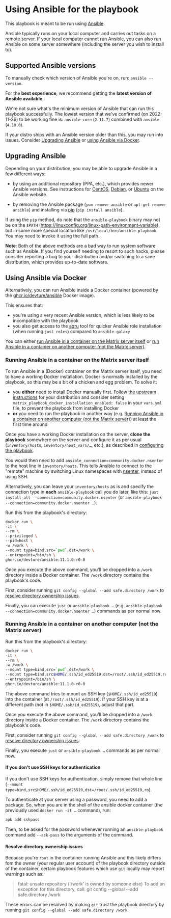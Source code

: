 <!--
SPDX-FileCopyrightText: 2019 - 2025 Slavi Pantaleev
SPDX-FileCopyrightText: 2020 Hanno J. Gödecke
SPDX-FileCopyrightText: 2020 Aaron Raimist
SPDX-FileCopyrightText: 2022 Kai Biebel
SPDX-FileCopyrightText: 2024 - 2025 Suguru Hirahara

SPDX-License-Identifier: AGPL-3.0-or-later
-->

# Using Ansible for the playbook

This playbook is meant to be run using [Ansible](https://www.ansible.com/).

Ansible typically runs on your local computer and carries out tasks on a remote server. If your local computer cannot run Ansible, you can also run Ansible on some server somewhere (including the server you wish to install to).

## Supported Ansible versions

To manually check which version of Ansible you're on, run: `ansible --version`.

For the **best experience**, we recommend getting the **latest version of Ansible available**.

We're not sure what's the minimum version of Ansible that can run this playbook successfully. The lowest version that we've confirmed (on 2022-11-26) to be working fine is: `ansible-core` (`2.11.7`) combined with `ansible` (`4.10.0`).

If your distro ships with an Ansible version older than this, you may run into issues. Consider [Upgrading Ansible](#upgrading-ansible) or [using Ansible via Docker](#using-ansible-via-docker).

## Upgrading Ansible

Depending on your distribution, you may be able to upgrade Ansible in a few different ways:

- by using an additional repository (PPA, etc.), which provides newer Ansible versions. See instructions for [CentOS](https://docs.ansible.com/ansible/latest/installation_guide/intro_installation.html#installing-ansible-on-rhel-centos-or-fedora), [Debian](https://docs.ansible.com/ansible/latest/installation_guide/intro_installation.html#installing-ansible-on-debian), or [Ubuntu](https://docs.ansible.com/ansible/latest/installation_guide/intro_installation.html#installing-ansible-on-ubuntu) on the Ansible website.

- by removing the Ansible package (`yum remove ansible` or `apt-get remove ansible`) and installing via [pip](https://pip.pypa.io/en/stable/installation/) (`pip install ansible`).

If using the `pip` method, do note that the `ansible-playbook` binary may not be on the `$PATH` (https://linuxconfig.org/linux-path-environment-variable), but in some more special location like `/usr/local/bin/ansible-playbook`. You may need to invoke it using the full path.

**Note**: Both of the above methods are a bad way to run system software such as Ansible. If you find yourself needing to resort to such hacks, please consider reporting a bug to your distribution and/or switching to a sane distribution, which provides up-to-date software.

## Using Ansible via Docker

Alternatively, you can run Ansible inside a Docker container (powered by the [ghcr.io/devture/ansible](https://github.com/devture/docker-ansible/pkgs/container/ansible) Docker image).

This ensures that:

- you're using a very recent Ansible version, which is less likely to be incompatible with the playbook
- you also get access to the [agru](https://github.com/etkecc/agru) tool for quicker Ansible role installation (when running `just roles`) compared to `ansible-galaxy`

You can either [run Ansible in a container on the Matrix server itself](#running-ansible-in-a-container-on-the-matrix-server-itself) or [run Ansible in a container on another computer (not the Matrix server)](#running-ansible-in-a-container-on-another-computer-not-the-matrix-server).

### Running Ansible in a container on the Matrix server itself

To run Ansible in a (Docker) container on the Matrix server itself, you need to have a working Docker installation. Docker is normally installed by the playbook, so this may be a bit of a chicken and egg problem. To solve it:

- you **either** need to install Docker manually first. Follow [the upstream instructions](https://docs.docker.com/engine/install/) for your distribution and consider setting `matrix_playbook_docker_installation_enabled: false` in your `vars.yml` file, to prevent the playbook from installing Docker
- **or** you need to run the playbook in another way (e.g. [Running Ansible in a container on another computer (not the Matrix server)](#running-ansible-in-a-container-on-another-computer-not-the-matrix-server)) at least the first time around

Once you have a working Docker installation on the server, **clone the playbook** somewhere on the server and configure it as per usual (`inventory/hosts`, `inventory/host_vars/…`, etc.), as described in [configuring the playbook](configuring-playbook.md).

You would then need to add `ansible_connection=community.docker.nsenter` to the host line in `inventory/hosts`. This tells Ansible to connect to the "remote" machine by switching Linux namespaces with [nsenter](https://man7.org/linux/man-pages/man1/nsenter.1.html), instead of using SSH.

Alternatively, you can leave your `inventory/hosts` as is and specify the connection type in **each** `ansible-playbook` call you do later, like this: `just install-all --connection=community.docker.nsenter` (or `ansible-playbook --connection=community.docker.nsenter …`).

Run this from the playbook's directory:

```sh
docker run \
-it \
--rm \
--privileged \
--pid=host \
-w /work \
--mount type=bind,src=`pwd`,dst=/work \
--entrypoint=/bin/sh \
ghcr.io/devture/ansible:11.1.0-r0-0
```

Once you execute the above command, you'll be dropped into a `/work` directory inside a Docker container. The `/work` directory contains the playbook's code.

First, consider running `git config --global --add safe.directory /work` to [resolve directory ownership issues](#resolve-directory-ownership-issues).

Finally, you can execute `just` or `ansible-playbook …` (e.g. `ansible-playbook --connection=community.docker.nsenter …`) commands as per normal now.

### Running Ansible in a container on another computer (not the Matrix server)

Run this from the playbook's directory:

```sh
docker run \
-it \
--rm \
-w /work \
--mount type=bind,src=`pwd`,dst=/work \
--mount type=bind,src$HOME/.ssh/id_ed25519,dst=/root/.ssh/id_ed25519,ro \
--entrypoint=/bin/sh \
ghcr.io/devture/ansible:11.1.0-r0-0
```

The above command tries to mount an SSH key (`$HOME/.ssh/id_ed25519`) into the container (at `/root/.ssh/id_ed25519`). If your SSH key is at a different path (not in `$HOME/.ssh/id_ed25519`), adjust that part.

Once you execute the above command, you'll be dropped into a `/work` directory inside a Docker container. The `/work` directory contains the playbook's code.

First, consider running `git config --global --add safe.directory /work` to [resolve directory ownership issues](#resolve-directory-ownership-issues).

Finally, you execute `just` or `ansible-playbook …` commands as per normal now.

#### If you don't use SSH keys for authentication

If you don't use SSH keys for authentication, simply remove that whole line (`--mount type=bind,src$HOME/.ssh/id_ed25519,dst=/root/.ssh/id_ed25519,ro`).

To authenticate at your server using a password, you need to add a package. So, when you are in the shell of the ansible docker container (the previously used `docker run -it …` command), run:

```sh
apk add sshpass
```

Then, to be asked for the password whenever running an `ansible-playbook` command add `--ask-pass` to the arguments of the command.

#### Resolve directory ownership issues

Because you're `root` in the container running Ansible and this likely differs fom the owner (your regular user account) of the playbook directory outside of the container, certain playbook features which use `git` locally may report warnings such as:

> fatal: unsafe repository ('/work' is owned by someone else)
> To add an exception for this directory, call:
>  git config --global --add safe.directory /work

These errors can be resolved by making `git` trust the playbook directory by running `git config --global --add safe.directory /work`
